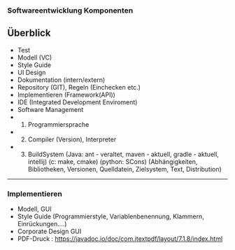 ### Softwareentwicklung Komponenten

## Überblick

- Test
- Modell (VC)
- Style Guide
- UI Design
- Dokumentation (intern/extern)
- Repository (GIT), Regeln (Einchecken etc.)
- Implementieren (Framework(API))
- IDE (Integrated Development Enviroment)
- Software Management
-
    1) Programmiersprache
-
    2) Compiler (Version), Interpreter
-
    3) BuildSystem (Java: ant - veraltet, maven - aktuell, gradle - aktuell, intellij) (c: make, cmake) (python:
       SCons) (Abhängigkeiten, Bibliotheken, Versionen, Quelldatein, Zielsystem, Text, Distribution)

---

### Implementieren

- Modell, GUI
- Style Guide (Programmierstyle, Variablenbenennung, Klammern, Einrückungen....)
- Corporate Design GUI
- PDF-Druck : https://javadoc.io/doc/com.itextpdf/layout/7.1.8/index.html
